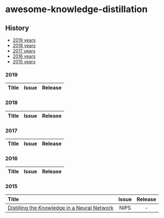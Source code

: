 # awesome-knowledge-distillation

## History

- [2019 years](#2019)
- [2018 years](#2018)
- [2017 years](#2017)
- [2016 years](#2016)
- [2015 years](#2015)

### 2019
|   Title  | Issue | Release |
| :--------| :---: | :-----: |

### 2018
|   Title  | Issue | Release |
| :--------| :---: | :-----: |

### 2017
|   Title  | Issue | Release |
| :--------| :---: | :-----: |

### 2016
|   Title  | Issue | Release |
| :--------| :---: | :-----: |

### 2015
|   Title  | Issue | Release |
| :--------| :---: | :-----: |
| [Distilling the Knowledge in a Neural Network](https://arxiv.org/abs/1503.02531) | NIPS | - |
